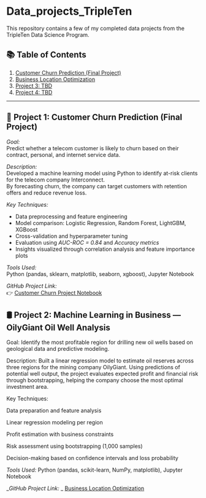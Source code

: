 # Data_projects_TripleTen
This repository contains a few of my completed data projects from the TripleTen Data Science Program.

## 📚 Table of Contents
1. [Customer Churn Prediction (Final Project)](customer_churn_project/solution_report.ipynb)
2. [Business Location Optimization](business_location_optimization/machine_learning_project.ipynb)
3. [Project 3: TBD](#)
4. [Project 4: TBD](#)

---

## 🧠 Project 1: Customer Churn Prediction (Final Project)

*Goal:*  
Predict whether a telecom customer is likely to churn based on their contract, personal, and internet service data.

*Description:*  
Developed a machine learning model using Python to identify at-risk clients for the telecom company Interconnect.  
By forecasting churn, the company can target customers with retention offers and reduce revenue loss.

*Key Techniques:*
- Data preprocessing and feature engineering  
- Model comparison: Logistic Regression, Random Forest, LightGBM, XGBoost  
- Cross-validation and hyperparameter tuning  
- Evaluation using *AUC-ROC = 0.84* and *Accuracy metrics*  
- Insights visualized through correlation analysis and feature importance plots  

*Tools Used:*  
Python (pandas, sklearn, matplotlib, seaborn, xgboost), Jupyter Notebook

*GitHub Project Link:*  
👉 [Customer Churn Project Notebook](customer_churn_project/solution_report.ipynb)

## 🛢️ Project 2: Machine Learning in Business — OilyGiant Oil Well Analysis

Goal:
Identify the most profitable region for drilling new oil wells based on geological data and predictive modeling.

Description:
Built a linear regression model to estimate oil reserves across three regions for the mining company OilyGiant.
Using predictions of potential well output, the project evaluates expected profit and financial risk through bootstrapping, helping the company choose the most optimal investment area.

Key Techniques:

Data preparation and feature analysis

Linear regression modeling per region

Profit estimation with business constraints

Risk assessment using bootstrapping (1,000 samples)

Decision-making based on confidence intervals and loss probability

*_Tools Used:_*
Python (pandas, scikit-learn, NumPy, matplotlib), Jupyter Notebook

_*GitHub Project Link:* _
[Business Location Optimization](business_location_optimization/machine_learning_project.ipynb)
